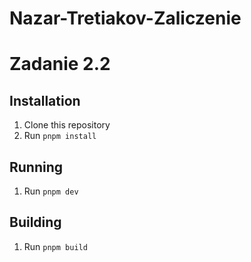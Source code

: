 # Nazar-Tretiakov-Zaliczenie

# Zadanie 2.2

## Installation

1. Clone this repository
2. Run ```pnpm install```

## Running

1. Run ```pnpm dev```

## Building

1. Run ```pnpm build```
